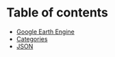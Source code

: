 # Table of contents

* [Google Earth Engine](README.md)
* [Categories](categories.md)
* [JSON](json.md)
